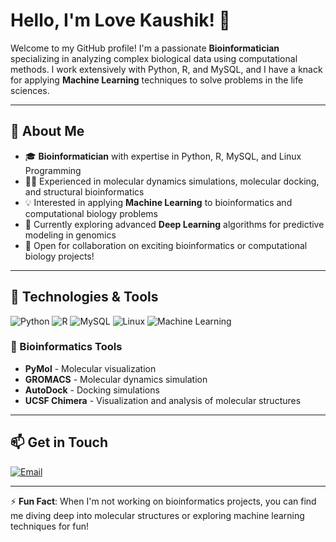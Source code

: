 # Hello, I'm Love Kaushik! 👋

Welcome to my GitHub profile! I'm a passionate **Bioinformatician** specializing in analyzing complex biological data using computational methods. I work extensively with Python, R, and MySQL, and I have a knack for applying **Machine Learning** techniques to solve problems in the life sciences.

---

## 🧬 About Me
- 🎓 **Bioinformatician** with expertise in Python, R, MySQL, and Linux Programming
- 🧑‍🔬 Experienced in molecular dynamics simulations, molecular docking, and structural bioinformatics
- 💡 Interested in applying **Machine Learning** to bioinformatics and computational biology problems
- 🌱 Currently exploring advanced **Deep Learning** algorithms for predictive modeling in genomics
- 💼 Open for collaboration on exciting bioinformatics or computational biology projects!

---

## 🧰 Technologies & Tools

![Python](https://img.shields.io/badge/-Python-3776AB?style=flat&logo=python&logoColor=white)
![R](https://img.shields.io/badge/-R-276DC3?style=flat&logo=r&logoColor=white)
![MySQL](https://img.shields.io/badge/-MySQL-4479A1?style=flat&logo=mysql&logoColor=white)
![Linux](https://img.shields.io/badge/-Linux-FCC624?style=flat&logo=linux&logoColor=black)
![Machine Learning](https://img.shields.io/badge/-Machine_Learning-FF6F00?style=flat&logo=machine-learning&logoColor=white)

### 🔬 Bioinformatics Tools
- **PyMol** - Molecular visualization
- **GROMACS** - Molecular dynamics simulation
- **AutoDock** - Docking simulations
- **UCSF Chimera** - Visualization and analysis of molecular structures

---

## 📫 Get in Touch
[![Email](https://img.shields.io/badge/-Email-D14836?style=flat&logo=gmail&logoColor=white)](mailto:lovekaushik0512@gmail.com)

---

⚡ **Fun Fact**: When I'm not working on bioinformatics projects, you can find me diving deep into molecular structures or exploring machine learning techniques for fun!
